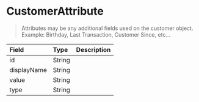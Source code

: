 # CustomerAttribute

> Attributes may be any additional fields used on the customer object. Example: Birthday, Last Transaction, Customer Since, etc...

| **Field** | **Type** | **Description** |
| :--- | :--- | :--- |
| id | String |  |
| displayName | String |  |
| value | String |  |
| type | String |  |

